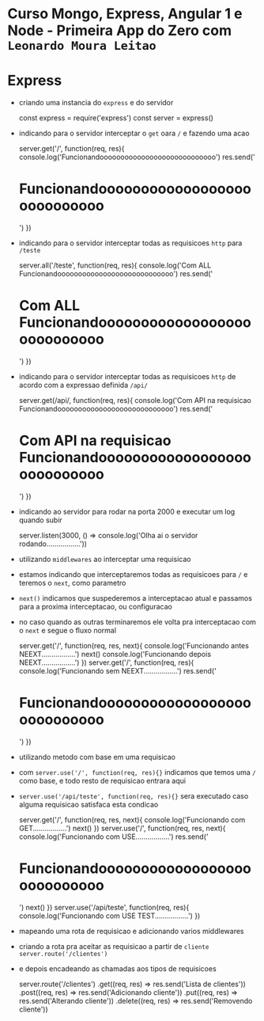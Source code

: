 # Curso Mongo, Express, Angular 1 e Node - Primeira App do Zero com `Leonardo Moura Leitao`

# Express

* criando uma instancia do `express` e do servidor

    const express = require('express')
    const server = express()

* indicando para o servidor interceptar o `get` oara `/` e fazendo uma acao

    server.get('/', function(req, res){
        console.log('Funcionandoooooooooooooooooooooooooooo')
        res.send('<h1>Funcionandoooooooooooooooooooooooooooo</h1>')
    })

* indicando para o servidor interceptar todas as requisicoes `http` para `/teste`

    server.all('/teste', function(req, res){
        console.log('Com ALL Funcionandoooooooooooooooooooooooooooo')
        res.send('<h1>Com ALL Funcionandoooooooooooooooooooooooooooo</h1>')
    })

* indicando para o servidor interceptar todas as requisicoes `http` de acordo com a expressao definida `/api/`

    server.get(/api/, function(req, res){
        console.log('Com API na requisicao Funcionandoooooooooooooooooooooooooooo')
        res.send('<h1>Com API na requisicao Funcionandoooooooooooooooooooooooooooo</h1>')
    })

* indicando ao servidor para rodar na porta 2000 e executar um log quando subir    

    server.listen(3000, () => console.log('Olha ai o servidor rodando.................'))

* utilizando `middlewares` ao interceptar uma requisicao
* estamos indicando que interceptaremos todas as requisicoes para `/` e teremos o `next`, como parametro
* `next()` indicamos que suspederemos a interceptacao atual e passamos para a proxima interceptacao, ou configuracao
* no caso quando as outras terminaremos ele volta pra interceptacao com o `next` e segue o fluxo normal


    server.get('/', function(req, res, next){
        console.log('Funcionando antes NEEXT.................')
        next()
        console.log('Funcionando depois NEEXT.................')
    })
    server.get('/', function(req, res){
        console.log('Funcionando sem NEEXT.................')
        res.send('<h1>Funcionandoooooooooooooooooooooooooooo</h1>')
    })

* utilizando metodo com base em uma requisicao
* com `server.use('/', function(req, res){}` indicamos que temos uma `/` como base, e todo resto de requisicao entrara aqui
* `server.use('/api/teste', function(req, res){}` sera executado caso alguma requisicao satisfaca esta condicao

    server.get('/', function(req, res, next){
        console.log('Funcionando com GET.................')
        next()
    })
    server.use('/', function(req, res, next){
        console.log('Funcionando com USE.................')
        res.send('<h1>Funcionandoooooooooooooooooooooooooooo</h1>')
        next()
    })
    server.use('/api/teste', function(req, res){
        console.log('Funcionando com USE TEST.................')
    })

* mapeando uma rota de requisicao e adicionando varios middlewares
* criando a rota pra aceitar as requisicao a partir de `cliente` `server.route('/clientes')`
* e depois encadeando as chamadas aos tipos de requisicoes

    server.route('/clientes')
        .get((req, res) => res.send('Lista de clientes'))
        .post((req, res) => res.send('Adicionando cliente'))
        .put((req, res) => res.send('Alterando cliente'))
        .delete((req, res) => res.send('Removendo cliente'))